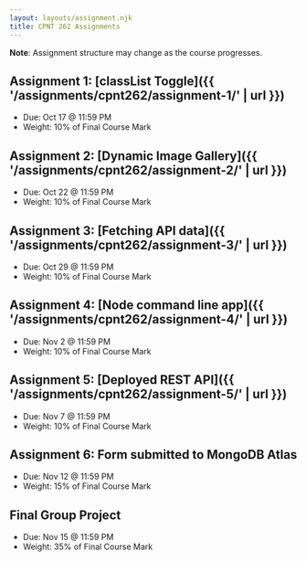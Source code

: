 ```yaml
---
layout: layouts/assignment.njk
title: CPNT 262 Assignments
---
```

**Note**: Assignment structure may change as the course progresses.

## Assignment 1: [classList Toggle]({{ '/assignments/cpnt262/assignment-1/' | url }})
- Due: Oct 17 @ 11:59 PM
- Weight: 10% of Final Course Mark

## Assignment 2: [Dynamic Image Gallery]({{ '/assignments/cpnt262/assignment-2/' | url }})
- Due: Oct 22 @ 11:59 PM
- Weight: 10% of Final Course Mark

## Assignment 3: [Fetching API data]({{ '/assignments/cpnt262/assignment-3/' | url }})
- Due: Oct 29 @ 11:59 PM
- Weight: 10% of Final Course Mark

## Assignment 4: [Node command line app]({{ '/assignments/cpnt262/assignment-4/' | url }})
- Due: Nov 2 @ 11:59 PM
- Weight: 10% of Final Course Mark

## Assignment 5: [Deployed REST API]({{ '/assignments/cpnt262/assignment-5/' | url }})
- Due: Nov 7 @ 11:59 PM
- Weight: 10% of Final Course Mark

## Assignment 6: Form submitted to MongoDB Atlas
- Due: Nov 12 @ 11:59 PM
- Weight: 15% of Final Course Mark

## Final Group Project
- Due: Nov 15 @ 11:59 PM
- Weight: 35% of Final Course Mark